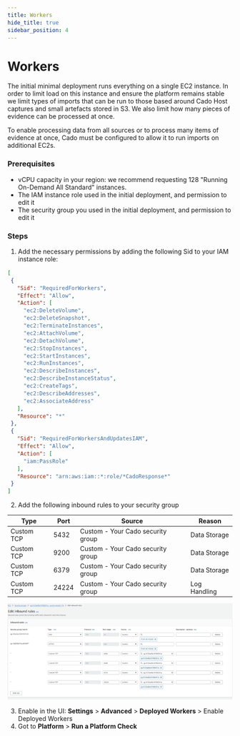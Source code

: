 ```yaml
---
title: Workers
hide_title: true
sidebar_position: 4
---
```


# Workers

The initial minimal deployment runs everything on a single EC2 instance. In order to limit load on this instance and ensure the platform remains stable we limit types of imports that can be run to those based around Cado Host captures and small artefacts stored in S3. We also limit how many pieces of evidence can be processed at once.

To enable processing data from all sources or to process many items of evidence at once, Cado must be configured to allow it to run imports on additional EC2s.

### Prerequisites

  - vCPU capacity in your region: we recommend requesting 128 "Running On-Demand All Standard" instances.
  - The IAM instance role used in the initial deployment, and permission to edit it
  - The security group you used in the initial deployment, and permission to edit it

### Steps

1. Add the necessary permissions by adding the following Sid to your IAM instance role:

```json
[
 {
   "Sid": "RequiredForWorkers",
   "Effect": "Allow",
   "Action": [
     "ec2:DeleteVolume",
     "ec2:DeleteSnapshot",
     "ec2:TerminateInstances",
     "ec2:AttachVolume",
     "ec2:DetachVolume",
     "ec2:StopInstances",
     "ec2:StartInstances",
     "ec2:RunInstances",
     "ec2:DescribeInstances",
     "ec2:DescribeInstanceStatus",
     "ec2:CreateTags",
     "ec2:DescribeAddresses",
     "ec2:AssociateAddress"
   ],
   "Resource": "*"
 },
 {
   "Sid": "RequiredForWorkersAndUpdatesIAM",
   "Effect": "Allow",
   "Action": [
     "iam:PassRole"
   ],
   "Resource": "arn:aws:iam::*:role/*CadoResponse*"
 }
]
```

2. Add the following inbound rules to your security group

| Type          | Port  | Source                  | Reason       |
|---------------|-------|-------------------------|-------------------|
| Custom TCP    | 5432  | Custom -  Your Cado security group | Data Storage |
| Custom TCP    | 9200  | Custom -  Your Cado security group | Data Storage |
| Custom TCP    | 6379  | Custom -  Your Cado security group | Data Storage |
| Custom TCP    | 24224 | Custom -  Your Cado security group | Log Handling |

![AWS Inbound Rules](/img/aws-inbound-rules.png)

3. Enable in the UI: **Settings** > **Advanced** > **Deployed Workers** > Enable Deployed Workers
4. Got to **Platform** > **Run a Platform Check**
